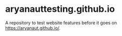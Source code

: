 # aryanauttesting.github.io
A repository to test website features before it goes on https://aryanaut.github.io/.
